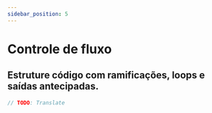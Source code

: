 ```yaml
---
sidebar_position: 5
---
```


# Controle de fluxo

## Estruture código com ramificações, loops e saídas antecipadas.

```swift
// TODO: Translate
```
